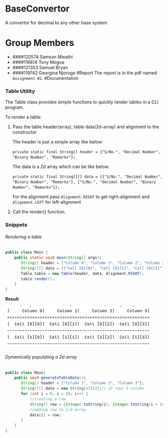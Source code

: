 # BaseConvertor
A convertor for decimal to any other base system
# Group Members
- ####120574 Samson Mwathi
- ####116814 Tony Mogoa
- ####121353 Samuel Bryan
- ####119742 Georgina Njoroge
#Report
The report is in the pdf named `Assignment #2`.
#Documentation
### Table Utility
The Table class provides simple functions to quickly render tables in a CLI program.

To render a table:
1. Pass the table header(array), table data(2d-array) and alignment to the constructor
   
    The header is just a simple array like below:
    
    `private static final String[] header = {"S/No.", "Decimal Number", "Binary Number", "Remarks"};`
    
    The data is a 2d array which can be like below:
    
    `private static final String[][] data = {{"S/No.", "Decimal Number", "Binary Number", "Remarks"}, {"S/No.", "Decimal Number", "Binary Number", "Remarks"}};`
    
    For the alignment pass `Alignment.RIGHT` to get right-alignment and `Alignment.LEFT` for left-alignment
2. Call the render() function.
### Snippets
###### Rendering a table
```java
public class Main {
    public static void main(String[] args){
       String[] header = {"Column 0", "Column 1", "Column 2", "Column 3"};
       String[][] data = {{"Cell [0][0]", "Cell [0][1]", "Cell [0][2]", "Cell [0][3]"}, {"Cell [1][0]", "Cell [1][1]", "Cell [1][2]", "Cell [1][3]"}};
       Table table = new Table(header, data, Alignment.RIGHT);
       table.render();
    }
}
```
**Result**

![result of the render](src/res/result.png)
###### Dynamically populating a 2d array
```java
public class Main{
    public void generateTableData(){
       String[] header = {"Column 1", "Column 2", "Column 3"};
       String[][] data = new String[23][3];// 23 rows 3 column
       for (int i = 0; i < 19; i++) {
           //creating a row
           String[] row = {Integer.toString(i), Integer.toString(i + 10), Integer.toString(i - 10)};
           //adding row to 2-d array
           data[i] = row;
       }
    }
}
```